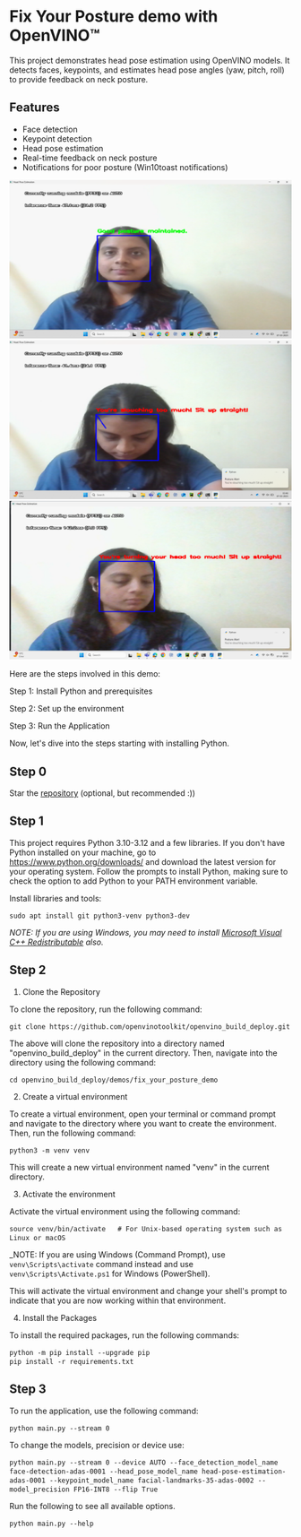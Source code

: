 
# Fix Your Posture demo with OpenVINO™

This project demonstrates head pose estimation using OpenVINO models. It detects faces, keypoints, and estimates head pose angles (yaw, pitch, roll) to provide feedback on neck posture.

## Features

- Face detection
- Keypoint detection
- Head pose estimation
- Real-time feedback on neck posture
- Notifications for poor posture (Win10toast notifications)

![Good Posture](assets/good.png)
![Slouching](assets/slouch.png)
![Head Turn](assets/headturn.png)

Here are the steps involved in this demo:

Step 1: Install Python and prerequisites

Step 2: Set up the environment

Step 3: Run the Application

Now, let's dive into the steps starting with installing Python. 

## Step 0

Star the [repository](https://github.com/openvinotoolkit/openvino_build_deploy) (optional, but recommended :))

## Step 1

This project requires Python 3.10-3.12 and a few libraries. If you don't have Python installed on your machine, go to https://www.python.org/downloads/ and download the latest version for your operating system. Follow the prompts to install Python, making sure to check the option to add Python to your PATH environment variable.

Install libraries and tools:

```shell
sudo apt install git python3-venv python3-dev
```

_NOTE: If you are using Windows, you may need to install [Microsoft Visual C++ Redistributable](https://aka.ms/vs/16/release/vc_redist.x64.exe) also._

## Step 2

1. Clone the Repository

To clone the repository, run the following command:

```shell
git clone https://github.com/openvinotoolkit/openvino_build_deploy.git
```

The above will clone the repository into a directory named "openvino_build_deploy" in the current directory. Then, navigate into the directory using the following command:

```shell
cd openvino_build_deploy/demos/fix_your_posture_demo
```

2. Create a virtual environment

To create a virtual environment, open your terminal or command prompt and navigate to the directory where you want to create the environment. Then, run the following command:

```shell
python3 -m venv venv
```
This will create a new virtual environment named "venv" in the current directory.

3. Activate the environment

Activate the virtual environment using the following command:

```shell
source venv/bin/activate   # For Unix-based operating system such as Linux or macOS
```

_NOTE: If you are using Windows (Command Prompt), use `venv\Scripts\activate` command instead and use `venv\Scripts\Activate.ps1` for Windows (PowerShell).

This will activate the virtual environment and change your shell's prompt to indicate that you are now working within that environment.

4. Install the Packages

To install the required packages, run the following commands:

```shell
python -m pip install --upgrade pip 
pip install -r requirements.txt
```

## Step 3

To run the application, use the following command:

```shell
python main.py --stream 0
```

To change the models, precision or device use:

```shell
python main.py --stream 0 --device AUTO --face_detection_model_name face-detection-adas-0001 --head_pose_model_name head-pose-estimation-adas-0001 --keypoint_model_name facial-landmarks-35-adas-0002 --model_precision FP16-INT8 --flip True
```

Run the following to see all available options.

```shell
python main.py --help
```
